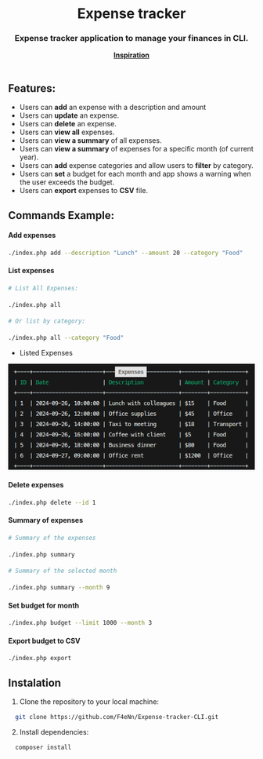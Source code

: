 <h1 align="center">Expense tracker</h1>
<h3 align="center">Expense tracker application to manage your finances in CLI.</h3>
<div align="center" ><strong><a href="https://roadmap.sh/projects/expense-tracker">Inspiration</a></strong></div>

</br>

## Features:

- Users can **add** an expense with a description and amount
- Users can **update** an expense.
- Users can **delete** an expense.
- Users can **view all** expenses.
- Users can **view a summary** of all expenses.
- Users can **view a summary** of expenses for a specific month (of current year).
- Users can **add** expense categories and allow users to **filter** by category.
- Users can **set** a budget for each month and app shows a warning when the user exceeds the budget.
- Users can **export** expenses to **CSV** file.

## Commands Example:

#### Add expenses

```bash
./index.php add --description "Lunch" --amount 20 --category "Food"
```

#### List expenses

```bash
# List All Expenses:

./index.php all

# Or list by category:

./index.php all --category "Food"
```

- Listed Expenses

![Expenses table](./.github/expenses-list.png)

#### Delete expenses

```bash
./index.php delete --id 1
```

#### Summary of expenses

```bash
# Summary of the expenses

./index.php summary 

# Summary of the selected month

./index.php summary --month 9
```

#### Set budget for month

```bash
./index.php budget --limit 1000 --month 3
```
#### Export budget to CSV

```bash
./index.php export
```


## Instalation

1. Clone the repository to your local machine:

```bash
  git clone https://github.com/F4eNn/Expense-tracker-CLI.git
```
2. Install dependencies:

```bash
  composer install
```

